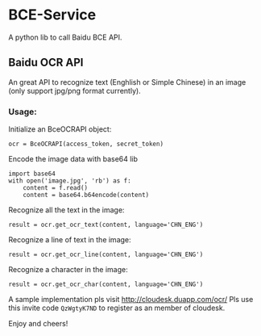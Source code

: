 # BCE-Service

A python lib to call Baidu BCE API.

## Baidu OCR API

An great API to recognize text (Enghlish or Simple Chinese) in an image (only support jpg/png format currently).

### Usage:

Initialize an BceOCRAPI object:    

    ocr = BceOCRAPI(access_token, secret_token)

Encode the image data with base64 lib    

    import base64
    with open('image.jpg', 'rb') as f:
        content = f.read()
        content = base64.b64encode(content)

Recognize all the text in the image:

    result = ocr.get_ocr_text(content, language='CHN_ENG')

Recognize a line of text in the image:

    result = ocr.get_ocr_line(content, language='CHN_ENG')

Recognize a character in the image:

    result = ocr.get_ocr_char(content, language='CHN_ENG')


A sample implementation pls visit http://cloudesk.duapp.com/ocr/
Pls use this invite code `QzWgtyK7ND` to register as an member of cloudesk. 

Enjoy and cheers!
